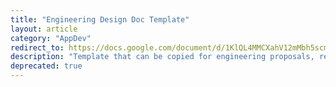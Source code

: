 ```yaml
---
title: "Engineering Design Doc Template"
layout: article
category: "AppDev"
redirect_to: https://docs.google.com/document/d/1KlQL4MMCXahV12mMbh5scmXLl6adjv_0fcFzQ8si7qc/edit#
description: "Template that can be copied for engineering proposals, replaced in favor of [RFCs](/categories/team.html#rfcs)"
deprecated: true
---
```

